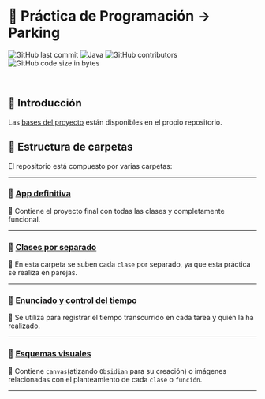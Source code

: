 # 🚗 Práctica de Programación → Parking  
![GitHub last commit](https://img.shields.io/github/last-commit/nicgrefer/Pracica2-Parking)  ![Java](https://img.shields.io/badge/java-%23ED8B00.svg?style=flat&logo=openjdk&logoColor=white) 
![GitHub contributors](https://img.shields.io/github/contributors/nicgrefer/Pracica2-Parking) ![GitHub code size in bytes](https://img.shields.io/github/languages/code-size/nicgrefer/Pracica2-Parking) 

<br>

## 📌 Introducción  

Las [bases del proyecto](https://github.com/nicgrefer/Pracica2-Parking/blob/main/Enunciado%20y%20contro%20del%20tiempo/Practica2-Parking.pdf) están disponibles en el propio repositorio.  

## 📂 Estructura de carpetas  

El repositorio está compuesto por varias carpetas:  

---

### 📁 [App definitiva](https://github.com/nicgrefer/Pracica2-Parking/tree/main/App%20definitiva)  

📌 Contiene el proyecto final con todas las clases y completamente funcional.  

---

### 📁 [Clases por separado](https://github.com/nicgrefer/Pracica2-Parking/tree/main/Clases%20por%20separadas)  

📌 En esta carpeta se suben cada `clase` por separado, ya que esta práctica se realiza en parejas.  

---

### 📁 [Enunciado y control del tiempo](https://github.com/nicgrefer/Pracica2-Parking/tree/main/Enunciado%20y%20contro%20del%20tiempo)  

📌 Se utiliza para registrar el tiempo transcurrido en cada tarea y quién la ha realizado.  

---

### 📁 [Esquemas visuales](https://github.com/nicgrefer/Pracica2-Parking/tree/main/Esquemas%20visuales)  

📌 Contiene `canvas`(atizando `Obsidian` para su creación) o imágenes relacionadas con el planteamiento de cada `clase` o `función`.  

---
